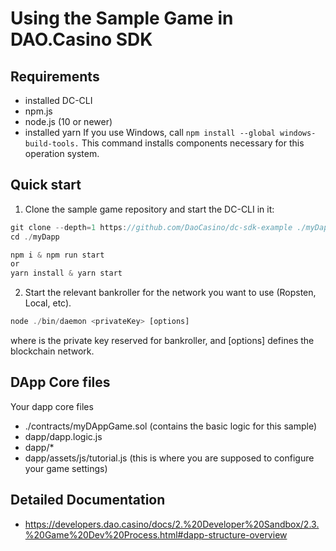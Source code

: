 # Using the Sample Game in DAO.Casino SDK

## Requirements

- installed DC-CLI
- npm.js
- node.js (10 or newer)
- installed yarn
  If you use Windows, call `npm install --global windows-build-tools.` This command installs components necessary for this operation system.

## Quick start

1. Clone the sample game repository and start the DC-CLI in it:

```javascript
git clone --depth=1 https://github.com/DaoCasino/dc-sdk-example ./myDapp
cd ./myDapp

npm i & npm run start
or
yarn install & yarn start
```

2. Start the relevant bankroller for the network you want to use (Ropsten, Local, etc).

```javascript
node ./bin/daemon <privateKey> [options]
```

where <privateKey> is the private key reserved for bankroller, and [options] defines the blockchain network.

## DApp Core files

Your dapp core files

- ./contracts/myDAppGame.sol (contains the basic logic for this sample)
- dapp/dapp.logic.js
- dapp/\*
- dapp/assets/js/tutorial.js (this is where you are supposed to configure your game settings)

## Detailed Documentation

- https://developers.dao.casino/docs/2.%20Developer%20Sandbox/2.3.%20Game%20Dev%20Process.html#dapp-structure-overview
